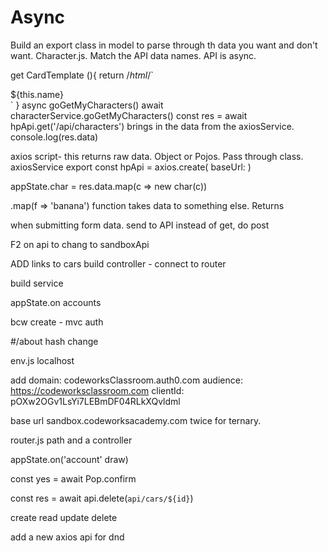 # Async
<!-- API -->
Build an export class in model to parse through th data you want and don't want. Character.js. Match the API data names.
API is async. 





get CardTemplate (){
  return /*html*/`
  <div>
  ${this.name}
  </div>
  `
}
async goGetMyCharacters()
await characterService.goGetMyCharacters()
const res = await hpApi.get('/api/characters') brings in the data from the axiosService. 
console.log(res.data)

axios script- this returns raw data. Object or Pojos. Pass through class.
axiosService export const hpApi = axios.create(
  baseUrl:
)

<!-- Make a model to map to -->
appState.char = res.data.map(c => new char(c))

.map(f => 'banana') function takes data to something else. Returns 

when submitting form data. send to API
instead of get, do post


<!-- CODEWORKS API -->

F2 on api to chang to sandboxApi

ADD links to cars
build controller - connect to router

build service

appState.on accounts

bcw create - mvc auth


#/about  hash change

env.js
localhost

add domain: codeworksClassroom.auth0.com
audience: https://codeworksclassroom.com
clientId: pOXw2OGv1LsYi7LEBmDF04RLkXQvldml

base url sandbox.codeworksacademy.com twice for ternary.


router.js
path and a controller

appState.on('account' draw)

const yes = await Pop.confirm

const res = await api.delete(`api/cars/${id}`)

create
read
update
delete

add a new axios api for dnd